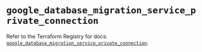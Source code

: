 # `google_database_migration_service_private_connection`

Refer to the Terraform Registry for docs: [`google_database_migration_service_private_connection`](https://registry.terraform.io/providers/hashicorp/google/5.31.1/docs/resources/database_migration_service_private_connection).
